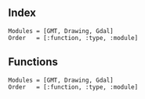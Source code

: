 ## Index

```@index
Modules = [GMT, Drawing, Gdal]
Order   = [:function, :type, :module]
```

## Functions

```@autodocs
Modules = [GMT, Drawing, Gdal]
Order   = [:function, :type, :module]
```